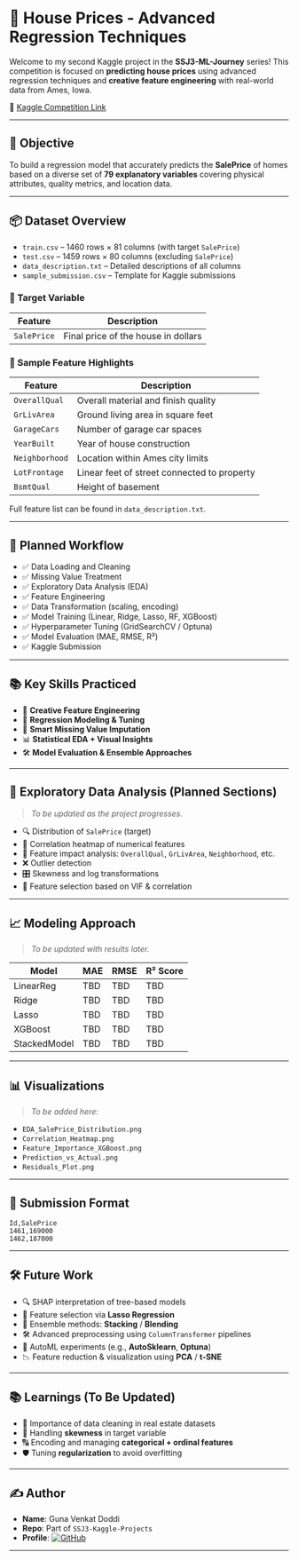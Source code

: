 # 🏡 House Prices - Advanced Regression Techniques

Welcome to my second Kaggle project in the **SSJ3-ML-Journey** series! This competition is focused on **predicting house prices** using advanced regression techniques and **creative feature engineering** with real-world data from Ames, Iowa.

🔗 [Kaggle Competition Link](https://www.kaggle.com/competitions/house-prices-advanced-regression-techniques)

---

## 🎯 Objective

To build a regression model that accurately predicts the **SalePrice** of homes based on a diverse set of **79 explanatory variables** covering physical attributes, quality metrics, and location data.

---

## 📦 Dataset Overview

- `train.csv` – 1460 rows × 81 columns (with target `SalePrice`)
- `test.csv` – 1459 rows × 80 columns (excluding `SalePrice`)
- `data_description.txt` – Detailed descriptions of all columns
- `sample_submission.csv` – Template for Kaggle submissions

### 📌 Target Variable

| Feature     | Description                        |
|-------------|------------------------------------|
| `SalePrice` | Final price of the house in dollars |

### 📌 Sample Feature Highlights

| Feature        | Description                                      |
|----------------|--------------------------------------------------|
| `OverallQual`  | Overall material and finish quality              |
| `GrLivArea`    | Ground living area in square feet                |
| `GarageCars`   | Number of garage car spaces                      |
| `YearBuilt`    | Year of house construction                       |
| `Neighborhood` | Location within Ames city limits                 |
| `LotFrontage`  | Linear feet of street connected to property      |
| `BsmtQual`     | Height of basement                               |

Full feature list can be found in `data_description.txt`.

---

## 🧪 Planned Workflow

- ✅ Data Loading and Cleaning
- ✅ Missing Value Treatment
- ✅ Exploratory Data Analysis (EDA)
- ✅ Feature Engineering
- ✅ Data Transformation (scaling, encoding)
- ✅ Model Training (Linear, Ridge, Lasso, RF, XGBoost)
- ✅ Hyperparameter Tuning (GridSearchCV / Optuna)
- ✅ Model Evaluation (MAE, RMSE, R²)
- ✅ Kaggle Submission

---

## 📚 Key Skills Practiced

- 🧠 **Creative Feature Engineering**
- 📏 **Regression Modeling & Tuning**
- 🧹 **Smart Missing Value Imputation**
- 📊 **Statistical EDA + Visual Insights**
- 🛠️ **Model Evaluation & Ensemble Approaches**

---

## 🧪 Exploratory Data Analysis (Planned Sections)

> _To be updated as the project progresses._

- 🔍 Distribution of `SalePrice` (target)
- 🔁 Correlation heatmap of numerical features
- 🧱 Feature impact analysis: `OverallQual`, `GrLivArea`, `Neighborhood`, etc.
- ❌ Outlier detection
- 🎛️ Skewness and log transformations
- 📐 Feature selection based on VIF & correlation

---

## 📈 Modeling Approach

> _To be updated with results later._

| Model        | MAE   | RMSE  | R² Score |
|--------------|-------|-------|----------|
| LinearReg    | TBD   | TBD   | TBD      |
| Ridge        | TBD   | TBD   | TBD      |
| Lasso        | TBD   | TBD   | TBD      |
| XGBoost      | TBD   | TBD   | TBD      |
| StackedModel | TBD   | TBD   | TBD      |

---

## 📊 Visualizations

> _To be added here:_

- `EDA_SalePrice_Distribution.png`
- `Correlation_Heatmap.png`
- `Feature_Importance_XGBoost.png`
- `Prediction_vs_Actual.png`
- `Residuals_Plot.png`

---

## 💾 Submission Format

```csv
Id,SalePrice
1461,169000
1462,187000
```

---

## 🛠️ Future Work

- 🔍 SHAP interpretation of tree-based models  
- 🧪 Feature selection via **Lasso Regression**  
- 🤝 Ensemble methods: **Stacking** / **Blending**  
- 🛠️ Advanced preprocessing using `ColumnTransformer` pipelines  
- 🤖 AutoML experiments (e.g., **AutoSklearn**, **Optuna**)  
- 📉 Feature reduction & visualization using **PCA** / **t-SNE**

---

## 📚 Learnings (To Be Updated)

- 🧼 Importance of data cleaning in real estate datasets  
- 🎯 Handling **skewness** in target variable  
- 🔠 Encoding and managing **categorical + ordinal features**  
- 🛡️ Tuning **regularization** to avoid overfitting

---

## ✍️ Author

- **Name**: Guna Venkat Doddi  
- **Repo**: Part of `SSJ3-Kaggle-Projects`  
- **Profile**: [![GitHub](https://img.shields.io/badge/GitHub-Guna--Venkat-informational?style=flat&logo=github)](https://github.com/Guna-Venkat)

---


